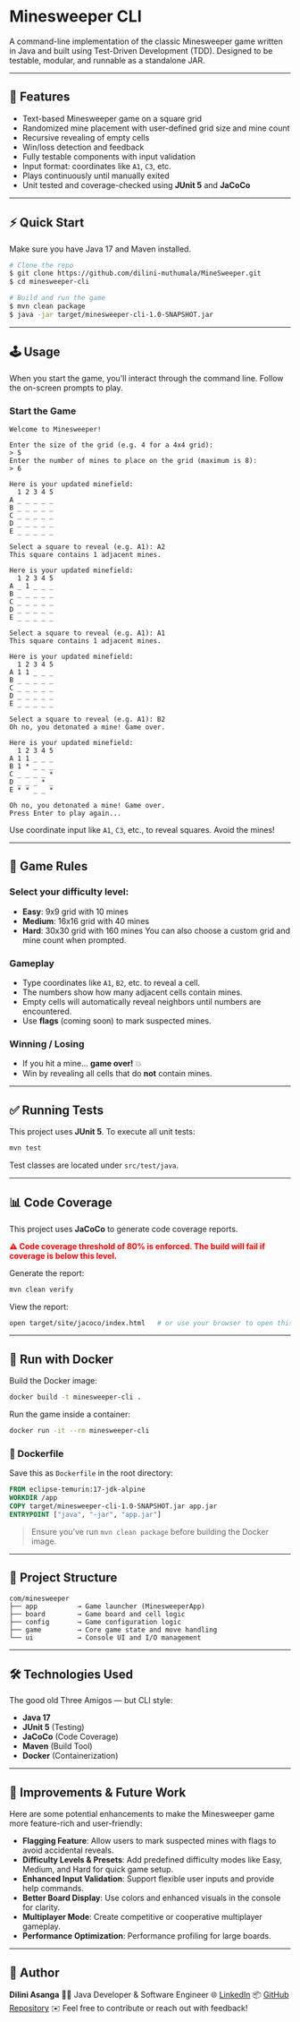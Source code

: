 # Minesweeper CLI 

A command-line implementation of the classic Minesweeper game written in Java and built using Test-Driven Development (TDD). Designed to be testable, modular, and runnable as a standalone JAR.

---

## 🎯 Features

* Text-based Minesweeper game on a square grid
* Randomized mine placement with user-defined grid size and mine count
* Recursive revealing of empty cells
* Win/loss detection and feedback
* Fully testable components with input validation
* Input format: coordinates like `A1`, `C3`, etc.
* Plays continuously until manually exited
* Unit tested and coverage-checked using **JUnit 5** and **JaCoCo**

---

## ⚡ Quick Start

Make sure you have Java 17 and Maven installed.

```bash
# Clone the repo 
$ git clone https://github.com/dilini-muthumala/MineSweeper.git
$ cd minesweeper-cli

# Build and run the game
$ mvn clean package
$ java -jar target/minesweeper-cli-1.0-SNAPSHOT.jar
```

---

## 🕹️ Usage

When you start the game, you'll interact through the command line. Follow the on-screen prompts to play.

### Start the Game

```
Welcome to Minesweeper!

Enter the size of the grid (e.g. 4 for a 4x4 grid):
> 5
Enter the number of mines to place on the grid (maximum is 8):
> 6

Here is your updated minefield:
  1 2 3 4 5
A _ _ _ _ _
B _ _ _ _ _
C _ _ _ _ _
D _ _ _ _ _
E _ _ _ _ _

Select a square to reveal (e.g. A1): A2
This square contains 1 adjacent mines.

Here is your updated minefield:
  1 2 3 4 5
A _ 1 _ _ _
B _ _ _ _ _
C _ _ _ _ _
D _ _ _ _ _
E _ _ _ _ _

Select a square to reveal (e.g. A1): A1
This square contains 1 adjacent mines.

Here is your updated minefield:
  1 2 3 4 5
A 1 1 _ _ _
B _ _ _ _ _
C _ _ _ _ _
D _ _ _ _ _
E _ _ _ _ _

Select a square to reveal (e.g. A1): B2
Oh no, you detonated a mine! Game over.

Here is your updated minefield:
  1 2 3 4 5
A 1 1 _ _ _
B 1 * _ _ _
C _ _ _ _ *
D _ _ _ * _
E * * _ _ *

Oh no, you detonated a mine! Game over.
Press Enter to play again...
```

Use coordinate input like `A1`, `C3`, etc., to reveal squares. Avoid the mines!

---
## 🧩 Game Rules
### Select your difficulty level:

* **Easy**: 9x9 grid with 10 mines
* **Medium**: 16x16 grid with 40 mines
* **Hard**: 30x30 grid with 160 mines
You can also choose a custom grid and mine count when prompted.

### Gameplay

* Type coordinates like `A1`, `B2`, etc. to reveal a cell.
* The numbers show how many adjacent cells contain mines.
* Empty cells will automatically reveal neighbors until numbers are encountered.
* Use **flags** (coming soon) to mark suspected mines.

### Winning / Losing

* If you hit a mine... **game over!** 💥
* Win by revealing all cells that do **not** contain mines.

---

## ✅ Running Tests

This project uses **JUnit 5**. To execute all unit tests:

```bash
mvn test
```

Test classes are located under `src/test/java`.

---

## 📊 Code Coverage

This project uses **JaCoCo** to generate code coverage reports.

<span style="color:red; font-weight:bold">⚠️ Code coverage threshold of 80% is enforced. The build will fail if coverage is below this level.</span>

Generate the report:

```bash
mvn clean verify
```

View the report:

```bash
open target/site/jacoco/index.html   # or use your browser to open this file manually
```

---

## 🐳 Run with Docker

Build the Docker image:

```bash
docker build -t minesweeper-cli .
```

Run the game inside a container:

```bash
docker run -it --rm minesweeper-cli
```

### 🐳 Dockerfile

Save this as `Dockerfile` in the root directory:

```dockerfile
FROM eclipse-temurin:17-jdk-alpine
WORKDIR /app
COPY target/minesweeper-cli-1.0-SNAPSHOT.jar app.jar
ENTRYPOINT ["java", "-jar", "app.jar"]
```

> Ensure you've run `mvn clean package` before building the Docker image.

---

## 📁 Project Structure

```
com/minesweeper
├── app          → Game launcher (MinesweeperApp)
├── board        → Game board and cell logic
├── config       → Game configuration logic
├── game         → Core game state and move handling
└── ui           → Console UI and I/O management
```

---

## 🛠️ Technologies Used

The good old Three Amigos — but CLI style:

* **Java 17**
* **JUnit 5** (Testing)
* **JaCoCo** (Code Coverage)
* **Maven** (Build Tool)
* **Docker** (Containerization)

---

## 🚀 Improvements & Future Work

Here are some potential enhancements to make the Minesweeper game more feature-rich and user-friendly:

- **Flagging Feature**: Allow users to mark suspected mines with flags to avoid accidental reveals.
- **Difficulty Levels & Presets**: Add predefined difficulty modes like Easy, Medium, and Hard for quick game setup.
- **Enhanced Input Validation**: Support flexible user inputs and provide help commands.
- **Better Board Display**: Use colors and enhanced visuals in the console for clarity.
- **Multiplayer Mode**: Create competitive or cooperative multiplayer gameplay.
- **Performance Optimization**: Performance profiling for large boards.

---

## 👤 Author

**Dilini Asanga**
🧑‍💻 Java Developer & Software Engineer
🌐 [LinkedIn](https://www.linkedin.com/in/dilinimuthumala/)
📦 [GitHub Repository](https://github.com/dilini-muthumala/MineSweeper)
✉️ Feel free to contribute or reach out with feedback!